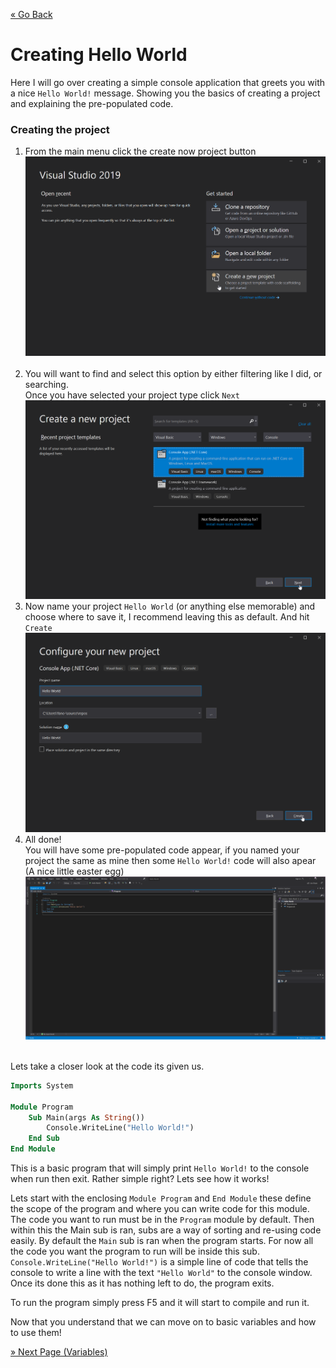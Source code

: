 [« Go Back](\vb.net\setting-up-your-work-enviroment "Go Back")
<br/>

# Creating Hello World

Here I will go over creating a simple console application that greets you with a nice `Hello World!` message. Showing you the basics of creating a project and explaining the pre-populated code.

### Creating the project

1. From the main menu click the create now project button
   <br/>
   ![Create Project](create-project.png)
   <br/>
   <br/>
2. You will want to find and select this option by either filtering like I did, or searching.
   <br/>
   Once you have selected your project type click `Next`
   <br/>
   ![Select Type](select-type.png)
3. Now name your project `Hello World` (or anything else memorable) and choose where to save it, I recommend leaving this as default. And hit `Create`
   <br/>
   ![Name And Create](name-and-create.png)
4. All done!
   <br/>
   You will have some pre-populated code appear, if you named your project the same as mine then some `Hello World!` code will also apear (A nice little easter egg)
   <br/>
   ![Code](code.png)
   <br/>
   <br/>
   
Lets take a closer look at the code its given us.

```vb
Imports System

Module Program
    Sub Main(args As String())
        Console.WriteLine("Hello World!")
    End Sub
End Module
```

This is a basic program that will simply print `Hello World!` to the console when run then exit. Rather simple right? Lets see how it works!

Lets start with the enclosing `Module Program` and `End Module` these define the scope of the program and where you can write code for this module. The code you want to run must be in the `Program` module by default. Then within this the Main sub is ran, subs are a way of sorting and re-using code easily. By default the `Main` sub is ran when the program starts. For now all the code you want the program to run will be inside this sub.
`Console.WriteLine("Hello World!")` is a simple line of code that tells the console to write a line with the text `"Hello World"` to the console window. Once its done this as it has nothing left to do, the program exits.

To run the program simply press F5 and it will start to compile and run it.

Now that you understand that we can move on to basic variables and how to use them!

[» Next Page (Variables)](..\variables "Next Page")
